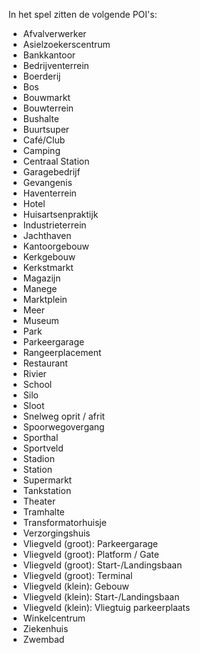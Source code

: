 In het spel zitten de volgende POI's:

- Afvalverwerker
- Asielzoekerscentrum
- Bankkantoor
- Bedrijventerrein
- Boerderij
- Bos
- Bouwmarkt
- Bouwterrein
- Bushalte
- Buurtsuper
- Café/Club
- Camping
- Centraal Station
- Garagebedrijf
- Gevangenis
- Haventerrein
- Hotel
- Huisartsenpraktijk
- Industrieterrein
- Jachthaven
- Kantoorgebouw
- Kerkgebouw
- Kerkstmarkt
- Magazijn
- Manege
- Marktplein
- Meer
- Museum
- Park
- Parkeergarage
- Rangeerplacement
- Restaurant
- Rivier 
- School
- Silo
- Sloot
- Snelweg oprit / afrit
- Spoorwegovergang
- Sporthal
- Sportveld
- Stadion 
- Station
- Supermarkt
- Tankstation
- Theater
- Tramhalte
- Transformatorhuisje
- Verzorgingshuis
- Vliegveld (groot): Parkeergarage
- Vliegveld (groot): Platform / Gate
- Vliegveld (groot): Start-/Landingsbaan
- Vliegveld (groot): Terminal
- Vliegveld (klein): Gebouw
- Vliegveld (klein): Start-/Landingsbaan
- Vliegveld (klein): Vliegtuig parkeerplaats
- Winkelcentrum
- Ziekenhuis
- Zwembad
